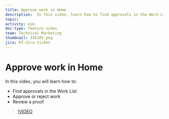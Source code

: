```yaml
---
title: Approve work in Home
description:  In this video, learn how to find approvals in the Work List, approve or reject work, and review a proof.
topic:
activity: use
doc-type: feature video
team: Technical Marketing
thumbnail: 335105.png
jira: KT-Jira ticket
---
```

# Approve work in Home

In this video, you will learn how to:

* Find approvals in the Work List
* Approve or reject work
* Review a proof

>[!VIDEO](https://video.tv.adobe.com/v/335105/?quality=12&learn=on)
